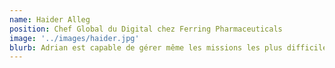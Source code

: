```yaml
---
name: Haider Alleg
position: Chef Global du Digital chez Ferring Pharmaceuticals
image: '../images/haider.jpg'
blurb: Adrian est capable de gérer même les missions les plus difficiles avec grand succès grâce à son talent pour l'organisation et la planification. Sa maîtrise excellente des langues a été d'une immense valeur pour la communication dans son environnement de travail.
---
```


